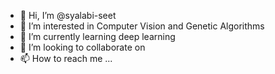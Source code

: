 - 👋 Hi, I’m @syalabi-seet
- 👀 I’m interested in Computer Vision and Genetic Algorithms
- 🌱 I’m currently learning deep learning
- 💞️ I’m looking to collaborate on 
- 📫 How to reach me ...

<!---
syalabi-seet/syalabi-seet is a ✨ special ✨ repository because its `README.md` (this file) appears on your GitHub profile.
You can click the Preview link to take a look at your changes.
--->
